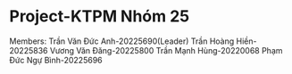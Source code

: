 # Project-KTPM Nhóm 25

Members:
Trần Văn Đức Anh-20225690(Leader)
Trần Hoàng Hiền-20225836
Vương Văn Đăng-20225800
Trần Mạnh Hùng-20220068
Phạm Đức Ngự Bình-20225696